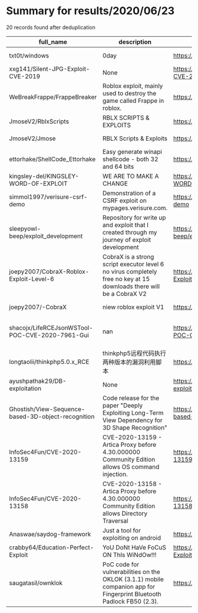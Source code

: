 
# Summary for results/2020/06/23
    
20 records found after deduplication

| full_name | description | html_url | matched_list | matched_count | pushed_at | size | stargazers_count | language | forks_count |
|----------------------------------------------------|----------------------------------------------------------------------------------------------------------------------|-----------------------------------------------------------------------|----------------------------------------|-----------------|---------------------------|--------|--------------------|------------|---------------|
| txt0t/windows | 0day | https://github.com/txt0t/windows | ['0day'] | 1 | 2020-06-23 05:44:11+00:00 | 11033 | 0 | nan | 1 |
| xxg141/Silent-JPG-Exploit-CVE-2019 | None | https://github.com/xxg141/Silent-JPG-Exploit-CVE-2019 | ['cve-2', 'exploit'] | 2 | 2020-06-23 11:44:49+00:00 | 273 | 0 | | 2 |
| WeBreakFrappe/FrappeBreaker | Roblox exploit, mainly used to destroy the game called Frappe in roblox. | https://github.com/WeBreakFrappe/FrappeBreaker | ['exploit'] | 1 | 2020-06-23 23:53:04+00:00 | 24 | 0 | | 0 |
| JmoseV2/RblxScripts | RBLX SCRIPTS & EXPLOITS | https://github.com/JmoseV2/RblxScripts | ['exploit'] | 1 | 2020-06-23 20:17:25+00:00 | 0 | 0 | | 0 |
| JmoseV2/Jmose | RBLX Scripts & Exploits | https://github.com/JmoseV2/Jmose | ['exploit'] | 1 | 2020-06-23 20:11:41+00:00 | 0 | 0 | | 0 |
| ettorhake/ShellCode_Ettorhake | Easy generate winapi shellcode - both 32 and 64 bits | https://github.com/ettorhake/ShellCode_Ettorhake | ['shellcode'] | 1 | 2020-06-23 15:37:24+00:00 | 14 | 1 | C++ | 0 |
| kingsley-del/KINGSLEY-WORD-OF-EXPLOIT | WE ARE TO MAKE A CHANGE | https://github.com/kingsley-del/KINGSLEY-WORD-OF-EXPLOIT | ['exploit'] | 1 | 2020-06-23 15:02:25+00:00 | 17 | 0 | | 1 |
| simmol1997/verisure-csrf-demo | Demonstration of a CSRF exploit on mypages.verisure.com. | https://github.com/simmol1997/verisure-csrf-demo | ['exploit'] | 1 | 2020-06-23 12:05:40+00:00 | 3 | 0 | HTML | 0 |
| sleepyowl-beep/exploit_development | Repository for write up and exploit that I created through my journey of exploit development | https://github.com/sleepyowl-beep/exploit_development | ['exploit'] | 1 | 2020-06-23 11:04:23+00:00 | 5 | 0 | | 0 |
| joepy2007/CobraX-Roblox-Exploit-Level-6 | CobraX is a strong script executor level 6 no virus completely free no key at 15 downloads there will be a CobraX V2 | https://github.com/joepy2007/CobraX-Roblox-Exploit-Level-6 | ['exploit'] | 1 | 2020-06-23 09:11:27+00:00 | 0 | 0 | | 0 |
| joepy2007/-CobraX | niew roblox exploit V1 | https://github.com/joepy2007/-CobraX | ['exploit'] | 1 | 2020-06-23 06:58:05+00:00 | 25 | 0 | | 0 |
| shacojx/LifeRCEJsonWSTool-POC-CVE-2020-7961-Gui | nan | https://github.com/shacojx/LifeRCEJsonWSTool-POC-CVE-2020-7961-Gui | ['cve poc', 'cve-2', 'rce', 'rce poc'] | 4 | 2020-06-23 03:05:26+00:00 | 2396 | 2 | Java | 1 |
| longtaolii/thinkphp5.0.x_RCE | thinkphp5远程代码执行两种版本的漏洞利用脚本 | https://github.com/longtaolii/thinkphp5.0.x_RCE | ['rce'] | 1 | 2020-06-23 02:00:19+00:00 | 5 | 3 | Python | 1 |
| ayushpathak29/DB-exploitation | None | https://github.com/ayushpathak29/DB-exploitation | ['exploit'] | 1 | 2020-06-23 05:08:51+00:00 | 4 | 1 | | 0 |
| Ghostish/View-Sequence-based-3D-object-recognition | Code release for the paper "Deeply Exploiting Long-Term View Dependency for 3D Shape Recognition" | https://github.com/Ghostish/View-Sequence-based-3D-object-recognition | ['exploit'] | 1 | 2020-06-23 14:39:08+00:00 | 13 | 0 | Python | 0 |
| InfoSec4Fun/CVE-2020-13159 | CVE-2020-13159 - Artica Proxy before 4.30.000000 Community Edition allows OS command injection. | https://github.com/InfoSec4Fun/CVE-2020-13159 | ['command injection', 'cve-2'] | 2 | 2020-06-23 10:57:27+00:00 | 4 | 0 | nan | 0 |
| InfoSec4Fun/CVE-2020-13158 | CVE-2020-13158 - Artica Proxy before 4.30.000000 Community Edition allows Directory Traversal | https://github.com/InfoSec4Fun/CVE-2020-13158 | ['cve-2'] | 1 | 2020-06-23 10:57:04+00:00 | 7 | 1 | | 0 |
| Anaswae/saydog-framework | Just a tool for exploiting on android | https://github.com/Anaswae/saydog-framework | ['exploit'] | 1 | 2020-06-23 05:03:33+00:00 | 223743 | 0 | | 6 |
| crabby64/Education-Perfect-Exploit | YoU DoNt HaVe FoCuS ON ThIs WiNdOw!!! | https://github.com/crabby64/Education-Perfect-Exploit | ['exploit'] | 1 | 2020-06-23 01:51:06+00:00 | 2 | 0 | | 0 |
| saugatasil/ownklok | PoC code for vulnerabilities on the OKLOK (3.1.1) mobile companion app for Fingerprint Bluetooth Padlock FB50 (2.3). | https://github.com/saugatasil/ownklok | ['vulnerability poc'] | 1 | 2020-06-23 13:17:26+00:00 | 6149 | 0 | nan | 0 |
